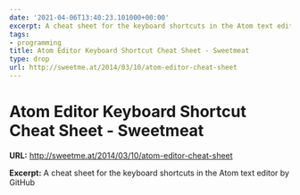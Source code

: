 ```yaml
---
date: '2021-04-06T13:40:23.101000+00:00'
excerpt: A cheat sheet for the keyboard shortcuts in the Atom text editor by GitHub
tags:
- programming
title: Atom Editor Keyboard Shortcut Cheat Sheet - Sweetmeat
type: drop
url: http://sweetme.at/2014/03/10/atom-editor-cheat-sheet
---
```


# Atom Editor Keyboard Shortcut Cheat Sheet - Sweetmeat

**URL:** http://sweetme.at/2014/03/10/atom-editor-cheat-sheet

**Excerpt:** A cheat sheet for the keyboard shortcuts in the Atom text editor by GitHub
